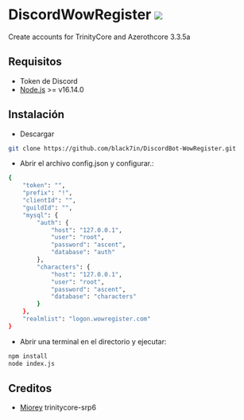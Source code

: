 # DiscordWowRegister <img src="https://img.shields.io/badge/Discord-7289DA?style=for-the-badge&logo=discord&logoColor=white" />
Create accounts for TrinityCore and Azerothcore 3.3.5a

## Requisitos
- Token de Discord
- [Node.js](https://nodejs.org/es/) >= v16.14.0

## Instalación
- Descargar
```sh
git clone https://github.com/black7in/DiscordBot-WowRegister.git
```
- Abrir el archivo config.json y configurar.:
```sh
{
	"token": "",
	"prefix": "!",
	"clientId": "",
	"guildId": "", 
	"mysql": {
		"auth": {
			"host": "127.0.0.1",
			"user": "root",
			"password": "ascent",
			"database": "auth"
		},
		"characters": {
			"host": "127.0.0.1",
			"user": "root",
			"password": "ascent",
			"database": "characters"
		}
	},
	"realmlist": "logon.wowregister.com"
}
```
- Abrir una terminal en el directorio y ejecutar:
```sh
npm install
node index.js
```
## Creditos
- [Miorey](https://github.com/Miorey/trinitycore-srp6) trinitycore-srp6
